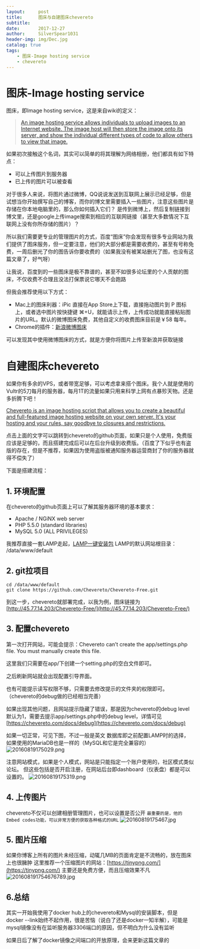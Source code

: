```yaml
---
layout:     post
title:      图床与自建图床chevereto
subtitle:   
date:       2017-12-27
author:     SilverSpear1031
header-img: img/Dec.jpg
catalog: true
tags:
    - 图床-Image hosting service
    - chevereto
---
```


# 图床-Image hosting service

图床，即Image hosting service，这是来自wiki的定义：
>[An image hosting service allows individuals to upload images to an Internet website. The image host will then store the image onto its server, and show the individual different types of code to allow others to view that image.](https://en.wikipedia.org/wiki/Image_hosting_service)

如果初次接触这个名词，其实可以简单的将其理解为网络相册，他们都具有如下特点：
- 可以上传图片到服务器
- 已上传的图片可以被查看

对于很多人来说，将图片通过微博，QQ说说发送到互联网上展示已经足够，但是试想当你开始撰写自己的博客，而你的博文里需要插入一些图片，注意这些图片是存储在你本地电脑里的，那么你如何插入它们？
是传到微博上，然后复制链接到博文里，还是google上传image搜索到相应的互联网链接（甚至大多数情况下互联网上没有你所存储的图片）？

所以我们需要更专业的管理图片的方式，百度“图床”你会发现有很多专业网站为我们提供了图床服务，但一定要注意，他们的大部分都是需要收费的，甚至有号称免费，一周后删光了你的图告诉你要收费的（如果我没有被某站删光了图，也没有这篇文章了，好气呀）

让我说，百度到的一些图床是极不靠谱的，甚至不如很多论坛里的个人贡献的图床，不仅收费不合理且没法打保票说它哪天不会跑路

但我会推荐使用以下方式：
- Mac上的图床利器：iPic
直接在App Store上下载，直接拖动图片到 P 图标上，或者选中图片按快捷键 ⌘+U，就能请示上传，上传成功就能直接粘贴图片的URL。默认的微博图床免费，其他自定义的收费图床目前是￥58 每年。
- Chrome的插件：[新浪微博图床](https://chrome.google.com/webstore/detail/%E6%96%B0%E6%B5%AA%E5%BE%AE%E5%8D%9A%E5%9B%BE%E5%BA%8A/fdfdnfpdplfbbnemmmoklbfjbhecpnhf?hl=zh-CN)

可以发现其中使用微博图床的方式，就是方便你将图片上传至新浪并获取链接

# 自建图床chevereto

如果你有多余的VPS，或者带宽足够，可以考虑拿来搭个图床。我个人就是使用的Vultr的5刀每月的服务器，每月1T的流量如果只用来科学上网有点暴殄天物。还是多折腾下吧！

[Chevereto is an image hosting script that allows you to create a beautiful and full-featured image hosting website on your own server. It's your hosting and your rules, say goodbye to closures and restrictions.](https://github.com/Chevereto/Chevereto-Free)

点击上面的文字可以跳转到chevereto的github页面，如果只是个人使用，免费版应该是足够的，而且搭建完成后可以在后台升级到收费版。（百度了下似乎也有盗版的存在，但是不推荐，如果因为使用盗版被通知服务器运营商封了你的服务器就得不偿失了）

下面是搭建流程：

## 1. 环境配置
在chevereto的github页面上可以了解其服务器环境的基本要求：
- Apache / NGiNX web server
- PHP 5.5.0 (standard libraries)
- MySQL 5.0 (ALL PRIVILEGES)

我推荐直接一套LAMP走起，[LAMP一键安装包](https://lamp.sh/install.html)
LAMP的默认网站根目录： /data/www/default

## 2. git拉项目
```
cd /data/www/default
git clone https://github.com/Chevereto/Chevereto-Free.git
```
到这一步，chevereto就部署完成，以我为例，图床链接为[http://45.77.14.203/Chevereto-Free/](http://45.77.14.203/Chevereto-Free/)

## 3. 配置chevereto
第一次打开网站，可能会提示：Chevereto can’t create the app/settings.php file. You must manually create this file.

这里我们只需要在app/下创建一个setting.php的空白文件即可。

之后刷新网站就会出现配置引导界面。

也有可能提示读写权限不够，只需要去修改提示的文件夹的权限即可。（chevereto的debug做的已经相当完善）

如果出现其他问题，且网站提示隐藏了错误，那是因为chevereto的debug level默认为1，需要去提示app/settings.php中的debug level，详情可见[https://chevereto.com/docs/debug](https://chevereto.com/docs/debug)

如果一切正常，可见下图，不过一般是英文
数据库即之前配置LAMP时的选择，如果使用的MariaDB也是一样的（MySQL和它是完全兼容的）
![20160819175029.png](http://45.77.14.203/Chevereto-Free/images/2017/12/27/20160819175029.png)

注意网站模式，如果是个人模式，网站是只能指定一个账户使用的，社区模式类似论坛。
但这些包括是否开启注册，在网站后台即dashboard（仪表盘）都是可以设置的。
![20160819175319.png](http://45.77.14.203/Chevereto-Free/images/2017/12/27/20160819175319.png)

## 4. 上传图片
chevereto不仅可以创建相册管理图片，也可以设置是否公开
`最重要的是，他的Embed codes功能，可以非常方便的获取各种格式的URL`
![20160819175467.jpg](http://45.77.14.203/Chevereto-Free/images/2017/12/27/20160819175467.jpg)

## 5. 图片压缩
如果你博客上所有的图片未经压缩，动辄几MB的页面肯定是不流畅的，放在图床上也很臃肿
这里推荐一个压缩图片的网站：[https://tinypng.com/](https://tinypng.com/)
主要还是免费方便，而且压缩效果不凡
![201608191754676789.jpg](http://45.77.14.203/Chevereto-Free/images/2017/12/27/201608191754676789.jpg)

## 6.总结
其实一开始我使用了docker hub上的chevereto和Mysql的安装脚本，但是docker --link始终不起作用，很是苦恼（说白了还是docker一知半解），可能是mysql镜像没有在监听服务器3306端口的原因，但不明白为什么没有监听

如果日后了解了docker镜像之间端口的开放原理，会来更新这篇文章的
